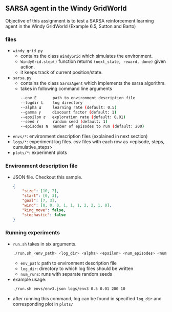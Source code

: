 ## SARSA agent in the Windy GridWorld
Objective of this assignment is to test a SARSA reinforcement learning agent in the Windy GridWorld (Example 6.5, Sutton and Barto)

### files
- `windy_grid.py`
    - contains the class `WindyGrid` which simulates the environment.
    - `WindyGrid.step()` function returns `(next_state, reward, done)` given action.
    - it keeps track of current position/state.
- `sarsa.py`
    - contains the class `SarsaAgent` which implements the sarsa algorithm.
    - takes in following command line arguments
        ```bash
        --env E       path to environment description file
        --logdir L    log directory
        --alpha 𝛼     learning rate (default: 0.5)
        --gamma 𝛾     discount factor (default: 1)
        --epsilon 𝜀   exploration rate (default: 0.01)
        --seed r      random seed (default: 1)
        --episodes N  number of episodes to run (default: 200)
        ```
- `envs/*`: environment description files (explained in next section)
- `logs/*`: experiment log files. csv files with each row as <episode, steps, cumulative_steps>
- `plots/*`: experiment plots

### Environment description file
- JSON file. Checkout this sample.
    ```json
    {
        "size": [10, 7],
        "start": [0, 3],
        "goal": [7, 3],
        "wind": [0, 0, 0, 1, 1, 1, 2, 2, 1, 0],
        "king_move": false,
        "stochastic": false
    }
    ```

### Running experiments
- `run.sh` takes in six arguments.
    ```bash
    ./run.sh <env_path> <log_dir> <alpha> <epsilon> <num_episodes> <num_runs>
    ```
    - `env_path`: path to environment description file
    - `log_dir`: directory to which log files should be written
    - `num_runs`: runs with separate random seeds
- example usage:
    ```bash
    ./run.sh envs/env3.json logs/env3 0.5 0.01 200 10
    ```
- after running this command, log can be found in specified `log_dir` and corresponding plot in `plots/`
